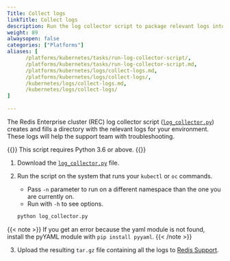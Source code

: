 ```yaml
---
Title: Collect logs
linkTitle: Collect logs
description: Run the log collector script to package relevant logs into a tar.gz file to send to Redis Support for help troubleshooting your Kubernetes environment.
weight: 89
alwaysopen: false
categories: ["Platforms"]
aliases: [ 
      /platforms/kubernetes/tasks/run-log-collector-script/, 
      /platforms/kubernetes/tasks/run-log-collector-script.md, 
      /platforms/kubernetes/logs/collect-logs.md,
      /platforms/kubernetes/logs/collect-logs/,
      /kubernetes/logs/collect-logs.md,
      /kubernetes/logs/collect-logs/
]
    
---
```


The Redis Enterprise cluster (REC) log collector script ([`log_collector.py`](https://github.com/RedisLabs/redis-enterprise-k8s-docs/blob/master/log_collector/log_collector.py)) creates and fills a directory with the relevant logs for your environment. These logs will help the support team with troubleshooting.

{{<note>}} This script requires Python 3.6 or above. {{</note>}}

1. Download the [`log_collector.py`](https://github.com/RedisLabs/redis-enterprise-k8s-docs/blob/master/log_collector/log_collector.py) file.
2. Run the script on the system that runs your `kubectl` or `oc` commands.
    - Pass `-n` parameter to run on a different namespace than the one you are currently on.
    - Run with `-h` to see options.

    ```bash
    python log_collector.py
    ```

  {{< note >}} If you get an error because the yaml module is not found, install the pyYAML module with `pip install pyyaml`.
  {{< /note >}}

3. Upload the resulting `tar.gz` file containing all the logs to [Redis Support](https://support.redislabs.com/).
